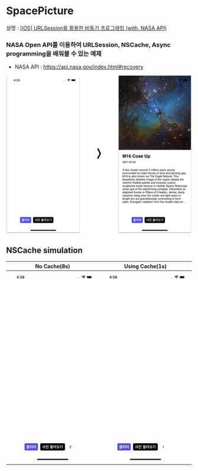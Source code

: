 # SpacePicture

설명 : [[iOS] URLSession를 활용한 비동기 프로그래밍 (with. NASA API)](https://leechamin.tistory.com/540)

### NASA Open API를 이용하여 URLSession, NSCache, Async programming을 배워볼 수 있는 예제 

- NASA API : https://api.nasa.gov/index.html#recovery

<img src="https://github.com/ChaminLee/SpacePicture/blob/master/SpacePicture/images/view.png" width="560">


## NSCache simulation
|No Cache(8s)|Using Cache(1s)|
|---|---|
|<img src="https://github.com/ChaminLee/SpacePicture/blob/master/SpacePicture/images/noCache.gif" width="250">|<img src="https://github.com/ChaminLee/SpacePicture/blob/master/SpacePicture/images/cache.gif" width="250">|


